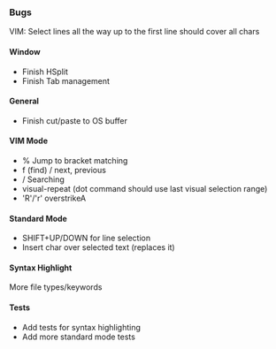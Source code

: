 ### Bugs
VIM: Select lines all the way up to the first line should cover all chars

#### Window
- Finish HSplit 
- Finish Tab management

#### General
- Finish cut/paste to OS buffer

#### VIM Mode
- % Jump to bracket matching
- f (find) / next, previous
- / Searching
- visual-repeat (dot command should use last visual selection range)
- 'R'/'r' overstrikeA

#### Standard Mode
- SHIFT+UP/DOWN for line selection
- Insert char over selected text (replaces it)

#### Syntax Highlight
More file types/keywords

#### Tests
- Add tests for syntax highlighting
- Add more standard mode tests
